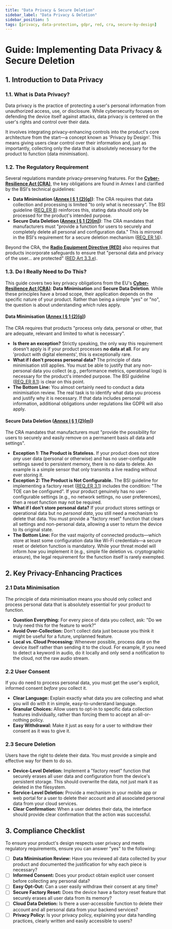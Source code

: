 ```yaml
---
title: "Data Privacy & Secure Deletion"
sidebar_label: "Data Privacy & Deletion"
sidebar_position: 5
tags: [privacy, data-protection, gdpr, red, cra, secure-by-design]
---
```

# Guide: Implementing Data Privacy & Secure Deletion

## 1. Introduction to Data Privacy

### 1.1. What is Data Privacy?

Data privacy is the practice of protecting a user's personal information from unauthorized access, use, or disclosure. While cybersecurity focuses on defending the device itself against attacks, data privacy is centered on the user's rights and control over their data.

It involves integrating privacy-enhancing controls into the product's core architecture from the start—a concept known as 'Privacy by Design'. This means giving users clear control over their information and, just as importantly, collecting only the data that is absolutely necessary for the product to function (data minimisation).

### 1.2. The Regulatory Requirement

Several regulations mandate privacy-preserving features. For the **[Cyber-Resilience Act (CRA)](./../../standards/eu/cra-overview.md)**, the key obligations are found in Annex I and clarified by the BSI's technical guidelines:

-   **Data Minimisation ([Annex I § 1 (2)(g)][cra_annexI])**: The CRA requires that data collection and processing is limited "to only what is necessary". The BSI guideline ([REQ_ER 8][bsi_tr_03183_p1]) reinforces this, stating data should only be processed for the product's intended purpose.
-   **Secure Data Deletion ([Annex I § 1 (2)(m)][cra_annexI])**: The CRA mandates that manufacturers must "provide a function for users to securely and completely delete all personal and configuration data." This is mirrored in the BSI's requirement for a secure deletion mechanism ([REQ_ER 14][bsi_tr_03183_p1]).

Beyond the CRA, the **[Radio Equipment Directive (RED)](./../../standards/eu/red-overview.md)** also requires that products incorporate safeguards to ensure that "personal data and privacy of the user... are protected" ([RED Art 3.3.e][red_dir]).

### 1.3. Do I Really Need to Do This?

This guide covers two key privacy obligations from the EU's **[Cyber-Resilience Act (CRA)](./../../standards/eu/cra-overview.md)**: **Data Minimisation** and **Secure Data Deletion**. While these principles have a broad scope, their application depends on the specific nature of your product. Rather than being a simple "yes" or "no", the question is about understanding *which* rules apply.

#### Data Minimisation ([Annex I § 1 (2)(g)][cra_annexI])

The CRA requires that products "process only data, personal or other, that are adequate, relevant and limited to what is necessary".

-   **Is there an exception?** Strictly speaking, the only way this requirement doesn't apply is if your product processes **no data at all**. For any 'product with digital elements', this is exceptionally rare.
-   **What if I don't process personal data?** The principle of data minimisation still applies. You must be able to justify that any non-personal data you collect (e.g., performance metrics, operational logs) is necessary for the product's intended purpose. The BSI guideline ([REQ_ER 8.1][bsi_tr_03183_p1]) is clear on this point.
-   **The Bottom Line:** You almost certainly need to conduct a data minimisation review. The real task is to identify what data you process and justify why it is necessary. If that data includes personal information, additional obligations under regulations like GDPR will also apply.

#### Secure Data Deletion ([Annex I § 1 (2)(m)][cra_annexI])

The CRA mandates that manufacturers must "provide the possibility for users to securely and easily remove on a permanent basis all data and settings".

-   **Exception 1: The Product is Stateless.** If your product does not store *any* user data (personal or otherwise) and has no user-configurable settings saved to persistent memory, there is no data to delete. An example is a simple sensor that only transmits a live reading without ever storing it.
-   **Exception 2: The Product is Not Configurable.** The BSI guideline for implementing a factory reset ([REQ_ER 3.1][bsi_tr_03183_p1]) includes the condition: "The TOE can be configured". If your product genuinely has no user-configurable settings (e.g., no network settings, no user preferences), then a reset function may not be required.
-   **What if I don't store personal data?** If your product stores settings or operational data but no *personal data*, you still need a mechanism to delete that data. You must provide a "factory reset" function that clears all settings and non-personal data, allowing a user to return the device to its original state.
-   **The Bottom Line:** For the vast majority of connected products—which store at least some configuration data like Wi-Fi credentials—a secure reset or deletion function is mandatory. While your threat model will inform *how* you implement it (e.g., simple file deletion vs. cryptographic erasure), the legal requirement for the function itself is rarely exempted.

## 2. Key Privacy-Enhancing Practices

### 2.1 Data Minimisation
The principle of data minimisation means you should only collect and process personal data that is absolutely essential for your product to function.
- **Question Everything:** For every piece of data you collect, ask: "Do we truly need this for the feature to work?"
- **Avoid Over-Collection:** Don't collect data just because you think it might be useful for a future, unplanned feature.
- **Local vs. Cloud Processing:** Whenever possible, process data on the device itself rather than sending it to the cloud. For example, if you need to detect a keyword in audio, do it locally and only send a notification to the cloud, not the raw audio stream.

### 2.2 User Consent
If you do need to process personal data, you must get the user's explicit, informed consent *before* you collect it.
- **Clear Language:** Explain exactly what data you are collecting and what you will do with it in simple, easy-to-understand language.
- **Granular Choices:** Allow users to opt-in to specific data collection features individually, rather than forcing them to accept an all-or-nothing policy.
- **Easy Withdrawal:** Make it just as easy for a user to withdraw their consent as it was to give it.

### 2.3 Secure Deletion
Users have the right to delete their data. You must provide a simple and effective way for them to do so.
- **Device-Level Deletion:** Implement a "factory reset" function that securely erases all user data and configuration from the device's persistent storage. This should overwrite the data, not just mark it as deleted in the filesystem.
- **Service-Level Deletion:** Provide a mechanism in your mobile app or web portal for a user to delete their account and all associated personal data from your cloud services.
- **Clear Confirmation:** When a user deletes their data, the interface should provide clear confirmation that the action was successful.

## 3. Compliance Checklist

To ensure your product's design respects user privacy and meets regulatory requirements, ensure you can answer "yes" to the following:

- [ ] **Data Minimisation Review:** Have you reviewed all data collected by your product and documented the justification for why each piece is necessary?
- [ ] **Informed Consent:** Does your product obtain explicit user consent before collecting any personal data?
- [ ] **Easy Opt-Out:** Can a user easily withdraw their consent at any time?
- [ ] **Secure Factory Reset:** Does the device have a factory reset feature that securely erases all user data from its memory?
- [ ] **Cloud Data Deletion:** Is there a user-accessible function to delete their account and all personal data from your backend services?
- [ ] **Privacy Policy:** Is your privacy policy, explaining your data handling practices, clearly written and easily accessible to users?

<!-- Citations -->
[red_dir]: https://eur-lex.europa.eu/legal-content/EN/TXT/HTML/?uri=CELEX:32014L0053 "Directive 2014/53/EU (Radio Equipment Directive) – full text"
[cra_annexI]: https://eur-lex.europa.eu/legal-content/EN/TXT/?uri=CELEX:02024R2847-20241120#anx_I "CRA Annex I – Essential cybersecurity requirements"
[bsi_tr_03183_p1]: https://www.bsi.bund.de/SharedDocs/Downloads/EN/BSI/Publications/TechGuidelines/TR03183/BSI-TR-03183-1-0_9_0.pdf "BSI TR-03183 Part 1: General requirements"